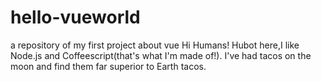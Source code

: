 # hello-vueworld
a repository of my first project about vue
Hi Humans!
Hubot here,I like Node.js and Coffeescript(that's what I'm made of!).
I've had tacos on the moon and find them far superior to Earth tacos.

